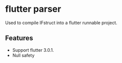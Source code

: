 # flutter parser

Used to compile IFstruct into a flutter runnable project.

## Features

* Support flutter 3.0.1.
* Null safety
